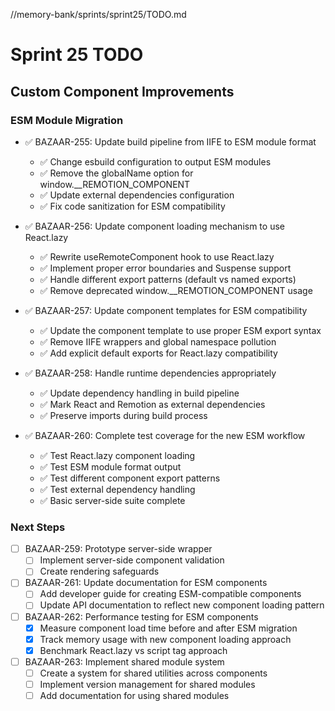 //memory-bank/sprints/sprint25/TODO.md
# Sprint 25 TODO

## Custom Component Improvements

### ESM Module Migration

- ✅ BAZAAR-255: Update build pipeline from IIFE to ESM module format
  - ✅ Change esbuild configuration to output ESM modules
  - ✅ Remove the globalName option for window.__REMOTION_COMPONENT
  - ✅ Update external dependencies configuration
  - ✅ Fix code sanitization for ESM compatibility

- ✅ BAZAAR-256: Update component loading mechanism to use React.lazy
  - ✅ Rewrite useRemoteComponent hook to use React.lazy 
  - ✅ Implement proper error boundaries and Suspense support
  - ✅ Handle different export patterns (default vs named exports)
  - ✅ Remove deprecated window.__REMOTION_COMPONENT usage

- ✅ BAZAAR-257: Update component templates for ESM compatibility
  - ✅ Update the component template to use proper ESM export syntax
  - ✅ Remove IIFE wrappers and global namespace pollution
  - ✅ Add explicit default exports for React.lazy compatibility

- ✅ BAZAAR-258: Handle runtime dependencies appropriately
  - ✅ Update dependency handling in build pipeline
  - ✅ Mark React and Remotion as external dependencies
  - ✅ Preserve imports during build process

- ✅ BAZAAR-260: Complete test coverage for the new ESM workflow
  - ✅ Test React.lazy component loading
  - ✅ Test ESM module format output
  - ✅ Test different component export patterns
  - ✅ Test external dependency handling
  - ✅ Basic server-side suite complete

### Next Steps

- [ ] BAZAAR-259: Prototype server-side wrapper
  - [ ] Implement server-side component validation
  - [ ] Create rendering safeguards

- [ ] BAZAAR-261: Update documentation for ESM components
  - [ ] Add developer guide for creating ESM-compatible components
  - [ ] Update API documentation to reflect new component loading pattern

- [ ] BAZAAR-262: Performance testing for ESM components
  - [x] Measure component load time before and after ESM migration
  - [x] Track memory usage with new component loading approach
  - [x] Benchmark React.lazy vs script tag approach

- [ ] BAZAAR-263: Implement shared module system
  - [ ] Create a system for shared utilities across components
  - [ ] Implement version management for shared modules
  - [ ] Add documentation for using shared modules